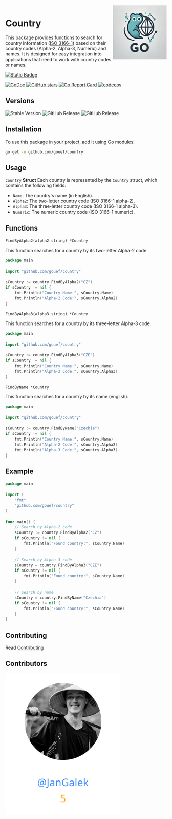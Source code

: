 <img align=right width="168" src="docs/gouef_logo.png">

# Country
This package provides functions to search for country information ([ISO 3166-1](https://www.iso.org/iso-3166-country-codes.html)) based on their country codes (Alpha-2, Alpha-3, Numeric) and names. It is designed for easy integration into applications that need to work with country codes or names.


[![Static Badge](https://img.shields.io/badge/Github-gouef%2Fcountry-blue?style=for-the-badge&logo=github&link=github.com%2Fgouef%2Fcountry)](https://github.com/gouef/country)

[![GoDoc](https://pkg.go.dev/badge/github.com/gouef/country.svg)](https://pkg.go.dev/github.com/gouef/country)
[![GitHub stars](https://img.shields.io/github/stars/gouef/country?style=social)](https://github.com/gouef/country/stargazers)
[![Go Report Card](https://goreportcard.com/badge/github.com/gouef/country)](https://goreportcard.com/report/github.com/gouef/country)
[![codecov](https://codecov.io/github/gouef/country/branch/main/graph/badge.svg?token=YUG8EMH6Q8)](https://codecov.io/github/gouef/country)

## Versions
![Stable Version](https://img.shields.io/github/v/release/gouef/country?label=Stable&labelColor=green)
![GitHub Release](https://img.shields.io/github/v/release/gouef/country?label=RC&include_prereleases&filter=*rc*&logoSize=diago)
![GitHub Release](https://img.shields.io/github/v/release/gouef/country?label=Beta&include_prereleases&filter=*beta*&logoSize=diago)

## Installation

To use this package in your project, add it using Go modules:

```bash
go get -u github.com/gouef/country
```

## Usage
`Country` **Struct**
Each country is represented by the `Country` struct, which contains the following fields:

- `Name`: The country's name (in English).
- `Alpha2`: The two-letter country code (ISO 3166-1 alpha-2).
- `Alpha3`: The three-letter country code (ISO 3166-1 alpha-3).
- `Numeric`: The numeric country code (ISO 3166-1 numeric).

## Functions

`FindByAlpha2(alpha2 string) *Country`

This function searches for a country by its two-letter Alpha-2 code.

```go
package main

import "github.com/gouef/country"

sCountry := country.FindByAlpha2("CZ")
if sCountry != nil {
    fmt.Println("Country Name:", sCountry.Name)
    fmt.Println("Alpha-2 Code:", sCountry.Alpha2)
}
```

`FindByAlpha3(alpha3 string) *Country`

This function searches for a country by its three-letter Alpha-3 code.

```go
package main

import "github.com/gouef/country"

sCountry := country.FindByAlpha3("CZE")
if sCountry != nil {
    fmt.Println("Country Name:", sCountry.Name)
    fmt.Println("Alpha-3 Code:", sCountry.Alpha3)
}
```

`FindByName *Country`

This function searches for a country by its name (english).

```go
package main

import "github.com/gouef/country"

sCountry := country.FindByName("Czechia")
if sCountry != nil {
    fmt.Println("Country Name:", sCountry.Name)
    fmt.Println("Alpha-2 Code:", sCountry.Alpha2)
    fmt.Println("Alpha-3 Code:", sCountry.Alpha3)
}
```

## Example

```go
package main

import (
	"fmt"
	"github.com/gouef/country"
)

func main() {
	// Search by Alpha-2 code
	sCountry := country.FindByAlpha2("CZ")
	if sCountry != nil {
		fmt.Println("Found country:", sCountry.Name)
	}

	// Search by Alpha-3 code
	sCountry = country.FindByAlpha3("CZE")
	if sCountry != nil {
		fmt.Println("Found country:", sCountry.Name)
	}

	// Search by name
	sCountry = country.FindByName("Czechia")
	if sCountry != nil {
		fmt.Println("Found country:", sCountry.Name)
	}
}

```

## Contributing

Read [Contributing](CONTRIBUTING.md)

## Contributors

<div>
<span>
  <a href="https://github.com/JanGalek"><img src="https://raw.githubusercontent.com/gouef/country/refs/heads/contributors-svg/.github/contributors/JanGalek.svg" alt="JanGalek" /></a>
</span>
</div>

